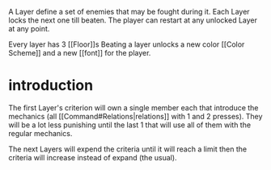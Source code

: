 A Layer define a set of enemies that may be fought during it.
Each Layer locks the next one till beaten.
The player can restart at any unlocked Layer at any point.

Every layer has 3 [[Floor]]s 
Beating a layer unlocks a new color [[Color Scheme]] and a new [[font]] for the player.
# introduction
The first Layer's criterion will own a single member each that introduce the mechanics (all [[Command#Relations|relations]] with 1 and 2 presses). They will be a lot less punishing until the last 1 that will use all of them with the regular mechanics.

The next Layers will expend the criteria until it will reach a limit then the criteria will increase instead of expand (the usual).